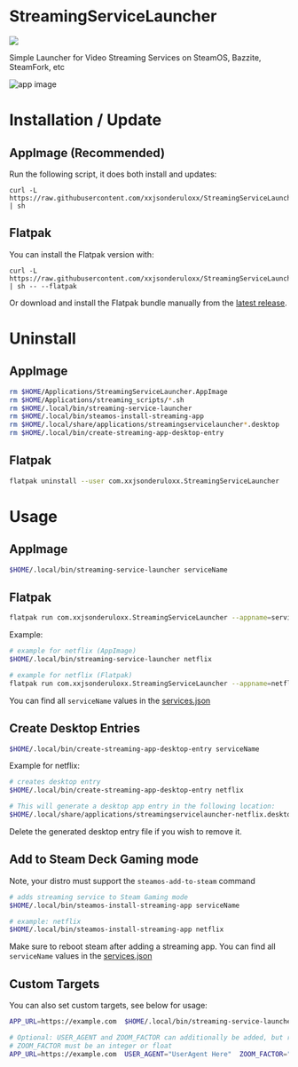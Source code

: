 # StreamingServiceLauncher

[![](https://img.shields.io/github/downloads/xxjsonderuloxx/StreamingServiceLauncher/total.svg)](https://github.com/xxjsonderuloxx/StreamingServiceLauncher/releases)

Simple Launcher for Video Streaming Services on SteamOS, Bazzite, SteamFork, etc

![app image](./img/app.png)

# Installation / Update

## AppImage (Recommended)

Run the following script, it does both install and updates:

```
curl -L https://raw.githubusercontent.com/xxjsonderuloxx/StreamingServiceLauncher/refs/heads/main/install.sh | sh
```

## Flatpak

You can install the Flatpak version with:

```
curl -L https://raw.githubusercontent.com/xxjsonderuloxx/StreamingServiceLauncher/refs/heads/main/install.sh | sh -- --flatpak
```

Or download and install the Flatpak bundle manually from the [latest release](https://github.com/xxjsonderuloxx/StreamingServiceLauncher/releases/latest).

# Uninstall

## AppImage

```bash
rm $HOME/Applications/StreamingServiceLauncher.AppImage
rm $HOME/Applications/streaming_scripts/*.sh
rm $HOME/.local/bin/streaming-service-launcher
rm $HOME/.local/bin/steamos-install-streaming-app
rm $HOME/.local/share/applications/streamingservicelauncher*.desktop
rm $HOME/.local/bin/create-streaming-app-desktop-entry
```

## Flatpak

```bash
flatpak uninstall --user com.xxjsonderuloxx.StreamingServiceLauncher
```

# Usage

## AppImage

```bash
$HOME/.local/bin/streaming-service-launcher serviceName
```

## Flatpak

```bash
flatpak run com.xxjsonderuloxx.StreamingServiceLauncher --appname=serviceName
```

Example:

```bash
# example for netflix (AppImage)
$HOME/.local/bin/streaming-service-launcher netflix

# example for netflix (Flatpak)
flatpak run com.xxjsonderuloxx.StreamingServiceLauncher --appname=netflix
```

You can find all `serviceName` values in the [services.json](./services.json)

## Create Desktop Entries

```bash
$HOME/.local/bin/create-streaming-app-desktop-entry serviceName
```

Example for netflix:

```bash
# creates desktop entry
$HOME/.local/bin/create-streaming-app-desktop-entry netflix

# This will generate a desktop app entry in the following location:
$HOME/.local/share/applications/streamingservicelauncher-netflix.desktop
```

Delete the generated desktop entry file if you wish to remove it.

## Add to Steam Deck Gaming mode

Note, your distro must support the `steamos-add-to-steam` command

```bash
# adds streaming service to Steam Gaming mode
$HOME/.local/bin/steamos-install-streaming-app serviceName

# example: netflix
$HOME/.local/bin/steamos-install-streaming-app netflix
```

Make sure to reboot steam after adding a streaming app. You can find all `serviceName` values in the [services.json](./services.json)

## Custom Targets

You can also set custom targets, see below for usage:

```bash
APP_URL=https://example.com  $HOME/.local/bin/streaming-service-launcher

# Optional: USER_AGENT and ZOOM_FACTOR can additionally be added, but requires the APP_URL env var
# ZOOM_FACTOR must be an integer or float
APP_URL=https://example.com  USER_AGENT="UserAgent Here"  ZOOM_FACTOR="1.5"  $HOME/.local/bin/streaming-service-launcher
```
